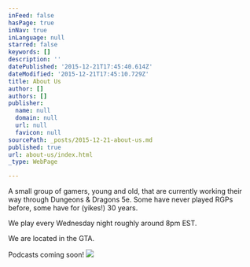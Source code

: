 ```yaml
---
inFeed: false
hasPage: true
inNav: true
inLanguage: null
starred: false
keywords: []
description: ''
datePublished: '2015-12-21T17:45:40.614Z'
dateModified: '2015-12-21T17:45:10.729Z'
title: About Us
author: []
authors: []
publisher:
  name: null
  domain: null
  url: null
  favicon: null
sourcePath: _posts/2015-12-21-about-us.md
published: true
url: about-us/index.html
_type: WebPage

---
```

A small group of gamers, young and old, that are currently working their way through Dungeons & Dragons 5e. Some have never played RGPs before, some have for (yikes!) 30 years. 

We play every Wednesday night roughly around 8pm EST.

We are located in the GTA.

Podcasts coming soon!
![](https://the-grid-user-content.s3-us-west-2.amazonaws.com/869e0ebf-6a63-4f13-88be-7adbc6262e0b.jpg)